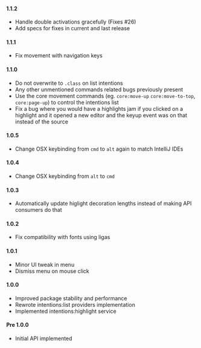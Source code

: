 #### 1.1.2

- Handle double activations gracefully (Fixes #26)
- Add specs for fixes in current and last release

#### 1.1.1

- Fix movement with navigation keys

#### 1.1.0

- Do not overwrite to `.class` on list intentions
- Any other unmentioned commands related bugs previously present
- Use the core movement commands (eg. `core:move-up` `core:move-to-top`, `core:page-up`) to control the intentions list
- Fix a bug where you would have a highlights jam if you clicked on a highlight and it opened a new editor and the keyup event was on that instead of the source

#### 1.0.5

* Change OSX keybinding from `cmd` to `alt` again to match IntelliJ IDEs

#### 1.0.4

* Change OSX keybinding from `alt` to `cmd`

#### 1.0.3

* Automatically update higlight decoration lengths instead of making API consumers do that

#### 1.0.2

* Fix compatibility with fonts using ligas

#### 1.0.1

* Minor UI tweak in menu
* Dismiss menu on mouse click

#### 1.0.0

* Improved package stability and performance
* Rewrote intentions:list providers implementation
* Implemented intentions:highlight service

#### Pre 1.0.0

* Initial API implemented
